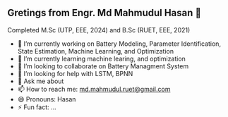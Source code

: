 ## Gretings from Engr. Md Mahmudul Hasan 👋
Completed M.Sc (UTP, EEE, 2024) and B.Sc (RUET, EEE, 2021)
- 🔭 I’m currently working on Battery Modeling, Parameter Identification, State Estimation, Machine Learning, and Optimization  
- 🌱 I’m currently learning machine learing, and optimization
- 👯 I’m looking to collaborate on Battery Managment System 
- 🤔 I’m looking for help with LSTM, BPNN 
- 💬 Ask me about 
- 📫 How to reach me: md.mahmudul.ruet@gmail.com 
- 😄 Pronouns: Hasan 
- ⚡ Fun fact: ...

<!--
**mmhasanbd/mmhasanbd** is a ✨ _special_ ✨ repository because its `README.md` (this file) appears on your GitHub profile.

Here are some ideas to get you started:

- 🔭 I’m currently working on battery modelling, State Estimation, Machine Learning 
- 🌱 I’m currently learning ...
- 👯 I’m looking to collaborate on ...
- 🤔 I’m looking for help with ...
- 💬 Ask me about ...
- 📫 How to reach me: ...
- 😄 Pronouns: ...
- ⚡ Fun fact: ...
-->
